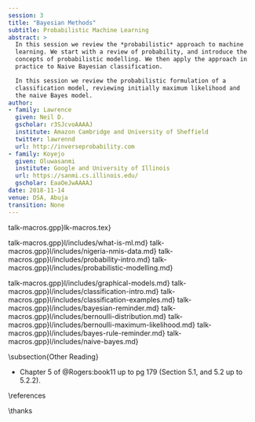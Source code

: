 ```yaml
---
session: 3
title: "Bayesian Methods"
subtitle: Probabilistic Machine Learning
abstract: >
  In this session we review the *probabilistic* approach to machine
  learning. We start with a review of probability, and introduce the
  concepts of probabilistic modelling. We then apply the approach in
  practice to Naive Bayesian classification.

  In this session we review the probabilistic formulation of a
  classification model, reviewing initially maximum likelihood and
  the naive Bayes model.
author:
- family: Lawrence
  given: Neil D.
  gscholar: r3SJcvoAAAAJ
  institute: Amazon Cambridge and University of Sheffield
  twitter: lawrennd
  url: http://inverseprobability.com
- family: Koyejo
  given: Oluwasanmi
  institute: Google and University of Illinois
  url: https://sanmi.cs.illinois.edu/
  gscholar: EaaOeJwAAAAJ
date: 2018-11-14
venue: DSA, Abuja
transition: None
---
```


talk-macros.gpp}lk-macros.tex}

talk-macros.gpp}l/includes/what-is-ml.md}
talk-macros.gpp}l/includes/nigeria-nmis-data.md}
talk-macros.gpp}l/includes/probability-intro.md}
talk-macros.gpp}l/includes/probabilistic-modelling.md}

talk-macros.gpp}l/includes/graphical-models.md}
talk-macros.gpp}l/includes/classification-intro.md}
talk-macros.gpp}l/includes/classification-examples.md}
talk-macros.gpp}l/includes/bayesian-reminder.md}
talk-macros.gpp}l/includes/bernoulli-distribution.md}
talk-macros.gpp}l/includes/bernoulli-maximum-likelihood.md}
talk-macros.gpp}l/includes/bayes-rule-reminder.md}
talk-macros.gpp}l/includes/naive-bayes.md}

\subsection{Other Reading}

* Chapter 5 of @Rogers:book11 up to pg 179 (Section 5.1, and 5.2 up to 5.2.2).

\references

\thanks
